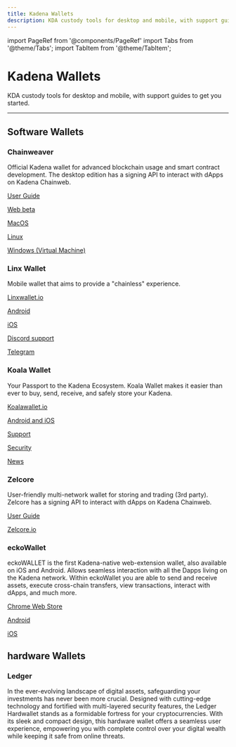 ```yaml
---
title: Kadena Wallets
description: KDA custody tools for desktop and mobile, with support guides to get you started.
---
```


import PageRef from '@components/PageRef'
import Tabs from '@theme/Tabs';
import TabItem from '@theme/TabItem';

# Kadena Wallets

KDA custody tools for desktop and mobile, with support guides to get you started.

---
## Software Wallets

### Chainweaver

Official Kadena wallet for advanced blockchain usage and smart contract development.
The desktop edition has a signing API to interact with dApps on Kadena Chainweb.

[User Guide](/basics/chainweaver/chainweaver-user-guide)

[Web beta](https://chainweaver.kadena.network)

[MacOS](https://github.com/kadena-io/chainweaver/releases/download/v2.2.3/kadena-chainweaver-mac-2.2.3.0.zip)

[Linux](https://github.com/kadena-io/chainweaver/releases/download/v2.2.3/kadena-chainweaver-linux-2.2.3.0.deb)

[Windows (Virtual Machine)](https://github.com/kadena-io/chainweaver/releases/download/v2.2.3/kadena-chainweaver-vm.2.2.3.0.ova)

### Linx Wallet 

Mobile wallet that aims to provide a "chainless" experience. 

[Linxwallet.io](https://www.linxwallet.xyz/#)

[Android](https://play.google.com/store/apps/details?id=com.thinedgelabs.linx_wallet)

[iOS](https://apps.apple.com/us/app/thinedgelabs-linx-wallet/id6450412379)

[Discord support](https://discord.gg/FEbnXbV9xZ)

[Telegram](https://t.me/linx_wallet_chat)

### Koala Wallet

Your Passport to the Kadena Ecosystem.
Koala Wallet makes it easier than ever to buy, send, receive, and safely store your Kadena.

[Koalawallet.io](https://koalawallet.io)

[Android and iOS](https://koalawallet.io/download)

[Support](https://support.koalawallet.io)

[Security](https://koalawallet.io/security)

[News](https://koalawallet.io/news)

### Zelcore

User-friendly multi-network wallet for storing and trading (3rd party).
Zelcore has a signing API to interact with dApps on Kadena Chainweb.

[User Guide](https://babening.io/zelcore-guide)

[Zelcore.io](https://zelcore.io)

### eckoWallet

eckoWALLET is the first Kadena-native web-extension wallet, also available on iOS and Android. Allows seamless interaction with all the Dapps living on the Kadena network.
Within eckoWallet you are able to send and receive assets, execute cross-chain transfers, view transactions, interact with dApps, and much more.

[Chrome Web Store](https://chrome.google.com/webstore/detail/eckowallet/bofddndhbegljegmpmnlbhcejofmjgbn)

[Android](https://play.google.com/store/apps/details?id=com.xwallet.mobile)

[iOS](https://apps.apple.com/us/app/x-wallet-by-kaddex/id1632056372)

## hardware Wallets

### Ledger

In the ever-evolving landscape of digital assets, safeguarding your investments has never been more crucial. 
Designed with cutting-edge technology and fortified with multi-layered security features, 
the Ledger Hardwallet stands as a formidable fortress for your cryptocurrencies. With its sleek and compact design, 
this hardware wallet offers a seamless user experience, empowering you with complete control over your digital wealth while keeping it safe from online threats. 
